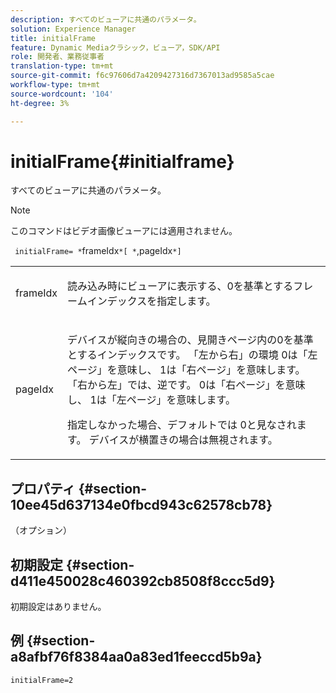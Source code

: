 ```yaml
---
description: すべてのビューアに共通のパラメータ。
solution: Experience Manager
title: initialFrame
feature: Dynamic Mediaクラシック，ビューア，SDK/API
role: 開発者、業務従事者
translation-type: tm+mt
source-git-commit: f6c97606d7a4209427316d7367013ad9585a5cae
workflow-type: tm+mt
source-wordcount: '104'
ht-degree: 3%

---
```



# initialFrame{#initialframe}

すべてのビューアに共通のパラメータ。

>[!NOTE]
>
>このコマンドはビデオ画像ビューアには適用されません。

` initialFrame= *`frameIdx`*[ *`,pageIdx`*]`

<table id="table_9B98C97485DD4DEB8A6ECBCE8DF6B886"> 
 <tbody> 
  <tr> 
   <td colname="col1"> <p> <span class="codeph"> <span class="varname"> frameIdx</span> </span> </p> </td> 
   <td colname="col2"> <p> 読み込み時にビューアに表示する、0を基準とするフレームインデックスを指定します。 </p> </td> 
  </tr> 
  <tr> 
   <td colname="col1"> <p><span class="codeph"><span class="varname"> pageIdx</span></span> </p> </td> 
   <td colname="col2"> <p>デバイスが縦向きの場合の、見開きページ内の0を基準とするインデックスです。 「左から右」の環境<span class="codeph"> 0</span>は「左ページ」を意味し、<span class="codeph"> 1</span>は「右ページ」を意味します。 「右から左」では、逆です。<span class="codeph"> 0</span>は「右ページ」を意味し、<span class="codeph"> 1</span>は「左ページ」を意味します。 </p> <p>指定しなかった場合、デフォルトでは<span class="codeph"> 0</span>と見なされます。 デバイスが横置きの場合は無視されます。 </p> </td> 
  </tr> 
 </tbody> 
</table>

## プロパティ {#section-10ee45d637134e0fbcd943c62578cb78}

（オプション）

## 初期設定 {#section-d411e450028c460392cb8508f8ccc5d9}

初期設定はありません。

## 例 {#section-a8afbf76f8384aa0a83ed1feeccd5b9a}

```
initialFrame=2
```


